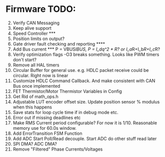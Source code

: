 # Firmware TODO:
2.  Verify CAN Messaging
3.  Keep alive support
4.  Speed Controller ***
5.  Position limits on output?
6.  Gate driver fault checking and reporting ****
7.  Add Bus current *** P = VBUS*IBUS, P = I_dq^2 * R? or I_a*R+I_b*R+I_c*R?
8.  Verify optimization flags -O3 breaks something.  Looks like PWM timers don't start?
9.  Remove all HAL timers
10. Circular Buffer for general use. e.g. HDLC packet receive could be circular.  Right now is linear
11. Customize HDLC Command Callback.  And make consistent with CAN Bus once implemented
12. FET Thermistor/Motor Thermistor Variables in Config
13. Get Rid of math_ops.h
14. Adjustable LUT encoder offset size.  Update position sensor % modulus when this happens
15. Save stats for loop cycle time if in debug mode etc.
16. Error out if missing deadlines etc
17. Make RMS Current period configurable?  For now it is 1/10.  Reasonable memory use for 60.0s window.
19. Add ErrorTransition FSM Function
20. Add ADC Start Poll/Read decouple.  Start ADC do other stuff read later
21. SPI DMA? ADC DMA?
23. Remove "Filtered" Phase Currents/Voltages
